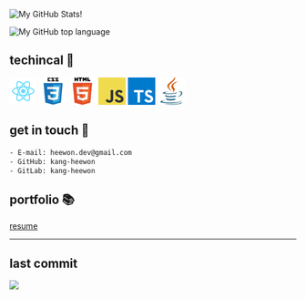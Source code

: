 ![My GitHub Stats!](https://github-readme-stats.vercel.app/api?username=kang-heewon&count_private=true&show_icons=true)

![My GitHub top language](https://github-readme-stats.vercel.app/api/top-langs/?username=kang-heewon)

## techincal 🔩

<img src="https://raw.githubusercontent.com/github/explore/80688e429a7d4ef2fca1e82350fe8e3517d3494d/topics/react/react.png" width="48" height="48" alt="React" /> <img src="https://raw.githubusercontent.com/github/explore/80688e429a7d4ef2fca1e82350fe8e3517d3494d/topics/css/css.png" width="48" height="48" alt="CSS3" /> <img src="https://raw.githubusercontent.com/github/explore/80688e429a7d4ef2fca1e82350fe8e3517d3494d/topics/html/html.png" width="48" height="48" alt="HTML5" /> <img src="https://raw.githubusercontent.com/github/explore/80688e429a7d4ef2fca1e82350fe8e3517d3494d/topics/javascript/javascript.png" width="48" height="48" alt="JavaScript" /> <img src="https://raw.githubusercontent.com/github/explore/ccc16358ac4530c6a69b1b80c7223cd2744dea83/topics/typescript/typescript.png" width="48" height="48" alt="TypeScript" /> <img src="https://raw.githubusercontent.com/github/explore/ccc16358ac4530c6a69b1b80c7223cd2744dea83/topics/java/java.png" width="48" height="48" alt="JAVA" />

## get in touch 🤝

```
- E-mail: heewon.dev@gmail.com
- GitHub: kang-heewon
- GitLab: kang-heewon
```

## portfolio 📚

[resume](https://resume.heewon.dev)

----

## last commit 
![](https://img.shields.io/github/last-commit/kang-heewon/kang-heewon?label=updated%20%20&style=flat-square)
